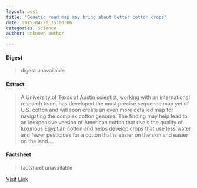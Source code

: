 ```yaml
---
layout: post
title: "Genetic road map may bring about better cotton crops"
date: 2015-04-20 15:00:06
categories: Science
author: unknown author

---
```



#### Digest
>digest unavailable

#### Extract
>A University of Texas at Austin scientist, working with an international research team, has developed the most precise sequence map yet of U.S. cotton and will soon create an even more detailed map for navigating the complex cotton genome. The finding may help lead to an inexpensive version of American cotton that rivals the quality of luxurious Egyptian cotton and helps develop crops that use less water and fewer pesticides for a cotton that is easier on the skin and easier on the land....

#### Factsheet
>factsheet unavailable

[Visit Link](http://phys.org/news348739942.html)


